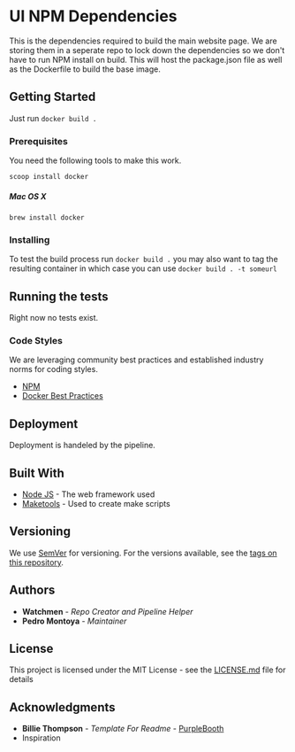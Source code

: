  # UI NPM Dependencies

This is the dependencies required to build the main website page. We are storing them in a seperate repo to lock down the dependencies so we don't have to run NPM install on build. This will host the package.json file as well as the Dockerfile to build the base image.

## Getting Started

Just run `docker build .`

### Prerequisites

You need the following tools to make this work.

```
scoop install docker 
```
##### Mac OS X

```
brew install docker
```


### Installing

To test the build process run `docker build .` you may also want to tag the resulting container in which case you can use `docker build . -t someurl`

## Running the tests

Right now no tests exist.


### Code Styles

We are leveraging community best practices and established industry norms for coding styles. 

-  [NPM](https://docs.npmjs.com/misc/coding-style) 
- [Docker Best Practices](https://docs.docker.com/develop/develop-images/dockerfile_best-practices/#create-ephemeral-containers)

## Deployment

Deployment is handeled by the pipeline. 

## Built With

* [Node JS](http://gohugo.io) - The web framework used
* [Maketools](https://www.gnu.org/software/make/) - Used to create make scripts

## Versioning

We use [SemVer](http://semver.org/) for versioning. For the versions available, see the [tags on this repository](https://github.com/your/project/tags). 

## Authors

* **Watchmen** - *Repo Creator and Pipeline Helper*
* **Pedro Montoya** - *Maintainer*


## License

This project is licensed under the MIT License - see the [LICENSE.md](LICENSE.md) file for details

## Acknowledgments

* **Billie Thompson** - *Template For Readme* - [PurpleBooth](https://github.com/PurpleBooth)
* Inspiration